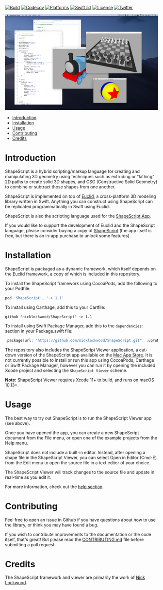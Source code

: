 [![Build](https://github.com/nicklockwood/ShapeScript/actions/workflows/build.yml/badge.svg)](https://github.com/nicklockwood/ShapeScript/actions/workflows/build.yml)
[![Codecov](https://codecov.io/gh/nicklockwood/ShapeScript/graphs/badge.svg)](https://codecov.io/gh/nicklockwood/ShapeScript)
[![Platforms](https://img.shields.io/badge/platforms-iOS%20|%20Mac%20|%20tvOS%20|%20Linux-lightgray.svg)]()
[![Swift 5.1](https://img.shields.io/badge/swift-5.1-red.svg?style=flat)](https://developer.apple.com/swift)
[![License](https://img.shields.io/badge/license-MIT-lightgrey.svg)](https://opensource.org/licenses/MIT)
[![Twitter](https://img.shields.io/badge/twitter-@nicklockwood-blue.svg)](http://twitter.com/nicklockwood)

![Screenshot](Screenshot.jpg?raw=true)

- [Introduction](#introduction)
- [Installation](#installation)
- [Usage](#usage)
- [Contributing](#contributing)
- [Credits](#credits)

# Introduction

ShapeScript is a hybrid scripting/markup language for creating and manipulating 3D geometry using techniques such as extruding or "lathing" 2D paths to create solid 3D shapes, and CSG (Constructive Solid Geometry) to combine or subtract those shapes from one another.

ShapeScript is implemented on top of [Euclid](https://github.com/nicklockwood/Euclid), a cross-platform 3D modeling library written in Swift. Anything you can construct using ShapeScript can be replicated programmatically in Swift using Euclid.

ShapeScript is also the scripting language used for the [ShapeScript App](https://apps.apple.com/app/id1441135869).

If you would like to support the development of Euclid and the ShapeScript language, please consider buying a copy of [ShapeScript](https://apps.apple.com/app/id1441135869) (the app itself is free, but there is an in-app purchase to unlock some features).

# Installation

ShapeScript is packaged as a dynamic framework, which itself depends on the [Euclid](https://github.com/nicklockwood/Euclid) framework, a copy of which is included in this repository.

To install the ShapeScript framework using CocoaPods, add the following to your Podfile:

```ruby
pod 'ShapeScript', '~> 1.1'
```

To install using Carthage, add this to your Cartfile:

```ogdl
github "nicklockwood/ShapeScript" ~> 1.1
```

To install using Swift Package Manager, add this to the `dependencies:` section in your Package.swift file:

```swift
.package(url: "https://github.com/nicklockwood/ShapeScript.git", .upToNextMinor(from: "1.1.0")),
```

The repository also includes the ShapeScript Viewer application, a cut-down version of the ShapeScript app available on the [Mac App Store](https://apps.apple.com/app/id1441135869). It is not currently possible to install or run this app using CocoaPods, Carthage or Swift Package Manager, however you can run it by opening the included Xcode project and selecting the `ShapeScript Viewer` scheme.

**Note:** ShapeScript Viewer requires Xcode 11+ to build, and runs on macOS 10.13+.

# Usage

The best way to try out ShapeScript is to run the ShapeScript Viewer app (see above).

Once you have opened the app, you can create a new ShapeScript document from the File menu, or open one of the example projects from the Help menu.

ShapeScript does not include a built-in editor. Instead, after opening a shape file in the ShapeScript Viewer, you can select Open in Editor (Cmd-E) from the Edit menu to open the source file in a text editor of your choice.

The ShapeScript Viewer will track changes to the source file and update in real-time as you edit it.

For more information, check out the [help section](Help/index.md).

# Contributing

Feel free to open an issue in Github if you have questions about how to use the library, or think you may have found a bug.

If you wish to contribute improvements to the documentation or the code itself, that's great! But please read the [CONTRIBUTING.md](CONTRIBUTING.md) file before submitting a pull request.

# Credits

The ShapeScript framework and viewer are primarily the work of [Nick Lockwood](https://github.com/nicklockwood).
